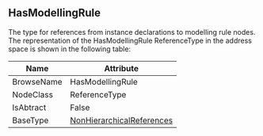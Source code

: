 <!-- objecttype -->
## HasModellingRule
The type for references from instance declarations to modelling rule nodes.  
The representation of the HasModellingRule ReferenceType in the address space is shown in the following table:  

|Name|Attribute|
|---|---|
|BrowseName|HasModellingRule|
|NodeClass|ReferenceType|
|IsAbtract|False|
|BaseType|[NonHierarchicalReferences](../../../Part3/ReferenceTypes/NonHierarchicalReferences/readme.md)|

